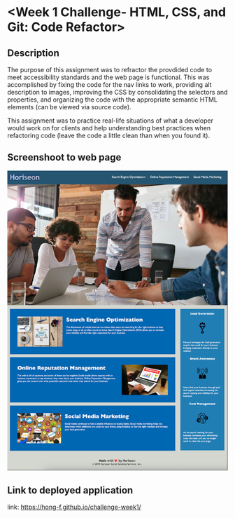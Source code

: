 # <Week 1 Challenge- HTML, CSS, and Git: Code Refactor>

## Description

The purpose of this assignment was to refractor the provdided code to meet accessibility standards and the web page is functional. This was accomplished by fixing the code for the nav links to work, providing alt description to images, improving the CSS by consolidating the selectors and properties, and organizing the code with the appropriate semantic HTML elements (can be viewed via source code).

This assignment was to practice real-life situations of what a developer would work on for clients and help understanding best practices when refactoring code (leave the code a little clean than when you found it). 

## Screenshoot to web page
![Screenshot](./assets/images/week-1-challenge-screenshot-fayehong.png)

## Link to deployed application
link: https://hong-f.github.io/challenge-week1/



